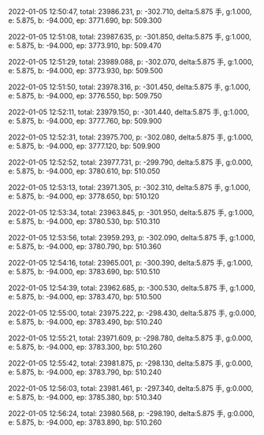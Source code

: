 2022-01-05 12:50:47, total: 23986.231, p: -302.710, delta:5.875 手, g:1.000, e: 5.875, b: -94.000, ep: 3771.690, bp: 509.300

2022-01-05 12:51:08, total: 23987.635, p: -301.850, delta:5.875 手, g:1.000, e: 5.875, b: -94.000, ep: 3773.910, bp: 509.470

2022-01-05 12:51:29, total: 23989.088, p: -302.070, delta:5.875 手, g:1.000, e: 5.875, b: -94.000, ep: 3773.930, bp: 509.500

2022-01-05 12:51:50, total: 23978.316, p: -301.450, delta:5.875 手, g:1.000, e: 5.875, b: -94.000, ep: 3776.550, bp: 509.750

2022-01-05 12:52:11, total: 23979.150, p: -301.440, delta:5.875 手, g:1.000, e: 5.875, b: -94.000, ep: 3777.760, bp: 509.900

2022-01-05 12:52:31, total: 23975.700, p: -302.080, delta:5.875 手, g:1.000, e: 5.875, b: -94.000, ep: 3777.120, bp: 509.900

2022-01-05 12:52:52, total: 23977.731, p: -299.790, delta:5.875 手, g:0.000, e: 5.875, b: -94.000, ep: 3780.610, bp: 510.050

2022-01-05 12:53:13, total: 23971.305, p: -302.310, delta:5.875 手, g:1.000, e: 5.875, b: -94.000, ep: 3778.650, bp: 510.120

2022-01-05 12:53:34, total: 23963.845, p: -301.950, delta:5.875 手, g:1.000, e: 5.875, b: -94.000, ep: 3780.530, bp: 510.310

2022-01-05 12:53:56, total: 23959.293, p: -302.090, delta:5.875 手, g:1.000, e: 5.875, b: -94.000, ep: 3780.790, bp: 510.360

2022-01-05 12:54:16, total: 23965.001, p: -300.390, delta:5.875 手, g:1.000, e: 5.875, b: -94.000, ep: 3783.690, bp: 510.510

2022-01-05 12:54:39, total: 23962.685, p: -300.530, delta:5.875 手, g:1.000, e: 5.875, b: -94.000, ep: 3783.470, bp: 510.500

2022-01-05 12:55:00, total: 23975.222, p: -298.430, delta:5.875 手, g:0.000, e: 5.875, b: -94.000, ep: 3783.490, bp: 510.240

2022-01-05 12:55:21, total: 23971.609, p: -298.780, delta:5.875 手, g:0.000, e: 5.875, b: -94.000, ep: 3783.300, bp: 510.260

2022-01-05 12:55:42, total: 23981.875, p: -298.130, delta:5.875 手, g:0.000, e: 5.875, b: -94.000, ep: 3783.790, bp: 510.240

2022-01-05 12:56:03, total: 23981.461, p: -297.340, delta:5.875 手, g:0.000, e: 5.875, b: -94.000, ep: 3785.380, bp: 510.340

2022-01-05 12:56:24, total: 23980.568, p: -298.190, delta:5.875 手, g:0.000, e: 5.875, b: -94.000, ep: 3783.890, bp: 510.260